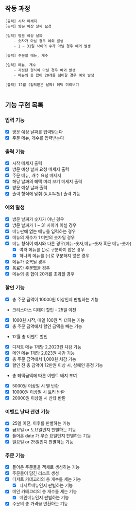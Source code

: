 ## 작동 과정

```
[출력] 시작 메세지
[출력] 방문 예상 날짜 요청
   
[입력] 방문 예상 날짜
    - 숫자가 아닐 경우 예외 발생
    - 1 ~ 31일 사이의 수가 아닐 경우 예외 발생

[출력] 주문할 메뉴, 개수

[입력] 메뉴, 개수
    - 지정된 형식이 아닐 경우 예외 발생
    - 메뉴의 총 합이 20개를 넘어갈 경우 예외 발생

[출력] 12월 (입력받은 날짜) 혜택 미리보기
 
```

## 기능 구현 목록

### 입력 기능

- [x] 방문 예상 날짜를 입력받는다
- [x] 주문 메뉴, 개수를 입력받는다

### 출력 기능

- [x] 시작 메세지 출력
- [x] 방문 예상 날짜 요청 메세지 출력
- [x] 주문 메뉴, 개수 요청 메세지
- [x] 해당 날짜의 혜택 미리 보기 메세지 출력
- [x] 방문 예상 날짜 출력
- [x] 출력 형식에 맞춰 (#,###원) 출력 기능

### 예외 발생

- [x] 방문 날짜가 숫자가 아닌 경우
- [x] 방문 날짜가 1 ~ 31 사이가 아닐 경우
- [x] 메뉴판에 없는 메뉴를 입력하는 경우
- [x] 메뉴의 개수가 1 미만의 숫자일 경우
- [x] 메뉴 형식이 예시와 다른 경우(메뉴-숫자,메뉴-숫자 혹은 메뉴-숫자)
    - [x] 여러 메뉴를 (,)로 구분하지 않은 경우
    - [x] 하나의 메뉴를 (-)로 구분하지 않은 경우
- [x] 메뉴가 중복될 경우
- [x] 음료만 주문했을 경우
- [x] 메뉴의 총 합이 20개를 초과할 경우

### 할인 기능

- [x] 총 주문 금액이 10000원 이상인지 판별하는 기능

- 크리스마스 디데이 할인 - 25일 이전
- [x] 1000원 시작, 매일 100원 씩 더하는 기능
- [x] 총 주문 금액에서 할인 금액을 빼는 기능

- 12월 총 이벤트 할인
- [x] 디저트 메뉴 1개당 2,2023원 차감 기능
- [x] 메인 메뉴 1개당 2,023원 차감 기능
- [x] 총 주문 금액에서 1,000원 차감 기능
- [x] 할인 전 총 금액이 12만원 이상 시, 샴페인 증정 기능

- 총 혜택금액에 따른 이벤트 배지 부여
- [x] 5000원 이상일 시 별 반환
- [x] 10000원 이상일 시 트리 반환
- [x] 20000원 이상일 시 산타 반환

### 이벤트 날짜 관련 기능

- [x] 25일 이전, 이후를 판별하는 기능
- [x] 금요일 or 토요일인지 판별하는 기능
- [x] 들어온 date 가 무슨 요일인지 판별하는 기능
- [x] 일요일 or 25일인지 판별하는 기능

### 주문 기능

- [x] 들어온 주문들을 객체로 생성하는 기능
- [x] 주문들이 담긴 리스트 생성
- [x] 디저트 카테고리의 총 개수를 세는 기능
    - [x] 디저트메뉴인지 판별하는 기능
- [x] 메인 카테고리의 총 개수를 세는 기능
    - [x] 메인메뉴인지 판별하는 기능
- [x] 주문의 총 가격을 반환하는 기능

